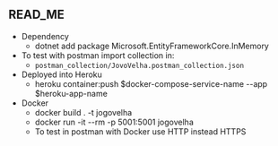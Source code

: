 ## READ_ME

* Dependency
  * dotnet add package Microsoft.EntityFrameworkCore.InMemory
* To test with postman import collection in: 
  * ```postman_collection/JovoVelha.postman_collection.json```
* Deployed into Heroku
  * heroku container:push $docker-compose-service-name --app $heroku-app-name
* Docker
  * docker build . -t jogovelha
  * docker run -it --rm -p 5001:5001 jogovelha
  * To test in postman with Docker use HTTP instead HTTPS